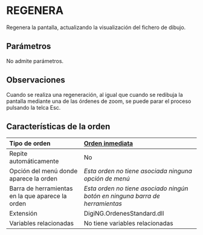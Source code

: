 # REGENERA

Regenera la pantalla, actualizando la visualización del fichero de dibujo.

## Parámetros

No admite parámetros.

## Observaciones

Cuando se realiza una regeneración, al igual que cuando se redibuja la pantalla mediante una de las órdenes de zoom, se puede parar el proceso pulsando la telca Esc.

## Características de la orden

| Tipo de orden | [Orden inmediata](regenera.md) |
| :--- | :--- |
| Repite automáticamente | No |
| Opción del menú donde aparece la orden | _Esta orden no tiene asociada ninguna opción de menú_ |
| Barra de herramientas en la que aparece la orden | _Esta orden no tiene asociado ningún botón en ninguna barra de herramientas_ |
| Extensión | DigiNG.OrdenesStandard.dll |
| Variables relacionadas | No tiene variables relacionadas |

